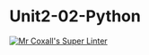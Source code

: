 # Unit2-02-Python

[![Mr Coxall's Super Linter](https://github.com/ICS3U-Programming-ChristopherD/Unit2-02-Python/workflows/Mr%20Coxall's%20Super%20Linter/badge.svg)](https://github.com/ICS3U-Programming-ChristopherD/Unit2-02-Python/actions/)
